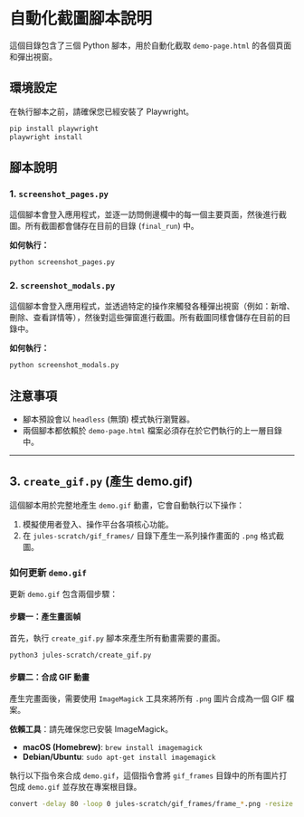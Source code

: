 # 自動化截圖腳本說明

這個目錄包含了三個 Python 腳本，用於自動化截取 `demo-page.html` 的各個頁面和彈出視窗。

## 環境設定

在執行腳本之前，請確保您已經安裝了 Playwright。

```bash
pip install playwright
playwright install
```

## 腳本說明

### 1. `screenshot_pages.py`

這個腳本會登入應用程式，並逐一訪問側邊欄中的每一個主要頁面，然後進行截圖。所有截圖都會儲存在目前的目錄 (`final_run`) 中。

**如何執行：**
```bash
python screenshot_pages.py
```

### 2. `screenshot_modals.py`

這個腳本會登入應用程式，並透過特定的操作來觸發各種彈出視窗（例如：新增、刪除、查看詳情等），然後對這些彈窗進行截圖。所有截圖同樣會儲存在目前的目錄中。

**如何執行：**
```bash
python screenshot_modals.py
```

## 注意事項

- 腳本預設會以 `headless` (無頭) 模式執行瀏覽器。
- 兩個腳本都依賴於 `demo-page.html` 檔案必須存在於它們執行的上一層目錄中。

---

## 3. `create_gif.py` (產生 demo.gif)

這個腳本用於完整地產生 `demo.gif` 動畫，它會自動執行以下操作：
1.  模擬使用者登入、操作平台各項核心功能。
2.  在 `jules-scratch/gif_frames/` 目錄下產生一系列操作畫面的 `.png` 格式截圖。

### 如何更新 `demo.gif`

更新 `demo.gif` 包含兩個步驟：

#### 步驟一：產生畫面幀

首先，執行 `create_gif.py` 腳本來產生所有動畫需要的畫面。

```bash
python3 jules-scratch/create_gif.py
```

#### 步驟二：合成 GIF 動畫

產生完畫面後，需要使用 `ImageMagick` 工具來將所有 `.png` 圖片合成為一個 GIF 檔案。

**依賴工具**：請先確保您已安裝 ImageMagick。
- **macOS (Homebrew)**: `brew install imagemagick`
- **Debian/Ubuntu**: `sudo apt-get install imagemagick`

執行以下指令來合成 `demo.gif`，這個指令會將 `gif_frames` 目錄中的所有圖片打包成 `demo.gif` 並存放在專案根目錄。

```bash
convert -delay 80 -loop 0 jules-scratch/gif_frames/frame_*.png -resize 1440x900 demo.gif
```
